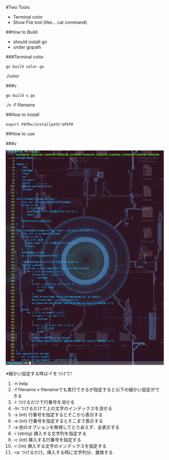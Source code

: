 
#Two Tools
* Terminal color
* Show File tool (like... cat command)

##How to Build
- should install go
- under gopath

###Terminal color 

```
go build color.go
```

./color

###v
  
```
go build v.go
```

./v -f filename


##How to install

``` 
export PATH=/installpath:$PATH 
```

##How to use
 
###v

![example](./example.png)

※細かい設定する時は-f をつけて!  

1. -h help  
2. -f filename
v filenameでも実行できるが指定すると以下の細かい設定ができる  
3. -l
つけるだけで行番号を消せる  
4. -ln
つけるだけで上の文字のインデックスを消せる  
5. -s (int)
行番号を指定するとそこから表示する  
6. -e (int)
行番号を指定するとそこまで表示する  
7. -a
他のオプションを無視してとりあえず、全表示する  
8. -i (string)
挿入する文字列を指定する  
9. -c (int)
挿入する行番号を指定する  
10. -r (int)
挿入する文字のインデックスを指定する  
11. -rp
つけるだけ。挿入する時に文字列分、置換する  






